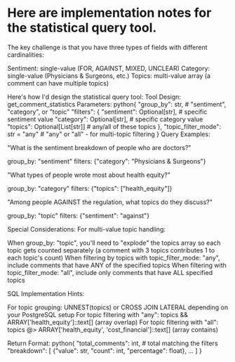# Here are implementation notes for the statistical query tool.

The key challenge is that you have three types of fields with different cardinalities:

Sentiment: single-value (FOR, AGAINST, MIXED, UNCLEAR)
Category: single-value (Physicians & Surgeons, etc.)
Topics: multi-value array (a comment can have multiple topics)

Here's how I'd design the statistical query tool:
Tool Design: get_comment_statistics
Parameters:
python{
    "group_by": str,  # "sentiment", "category", or "topic"
    "filters": {
        "sentiment": Optional[str],  # specific sentiment value
        "category": Optional[str],   # specific category value
        "topics": Optional[List[str]]  # any/all of these topics
    },
    "topic_filter_mode": str = "any"  # "any" or "all" - for multi-topic filtering
}
Query Examples:

"What is the sentiment breakdown of people who are doctors?"

group_by: "sentiment"
filters: {"category": "Physicians & Surgeons"}


"What types of people wrote most about health equity?"

group_by: "category"
filters: {"topics": ["health_equity"]}


"Among people AGAINST the regulation, what topics do they discuss?"

group_by: "topic"
filters: {"sentiment": "against"}



Special Considerations:
For multi-value topic handling:

When group_by: "topic", you'll need to "explode" the topics array so each topic gets counted separately (a comment with 3 topics contributes 1 to each topic's count)
When filtering by topics with topic_filter_mode: "any", include comments that have ANY of the specified topics
When filtering with topic_filter_mode: "all", include only comments that have ALL specified topics

SQL Implementation Hints:

For topic grouping: UNNEST(topics) or CROSS JOIN LATERAL depending on your PostgreSQL setup
For topic filtering with "any": topics && ARRAY['health_equity']::text[] (array overlap)
For topic filtering with "all": topics @> ARRAY['health_equity', 'cost_financial']::text[] (array contains)

Return Format:
python{
    "total_comments": int,  # total matching the filters
    "breakdown": [
        {"value": str, "count": int, "percentage": float},
        ...
    ]
}